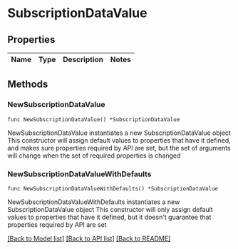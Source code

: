 # SubscriptionDataValue

## Properties

Name | Type | Description | Notes
------------ | ------------- | ------------- | -------------

## Methods

### NewSubscriptionDataValue

`func NewSubscriptionDataValue() *SubscriptionDataValue`

NewSubscriptionDataValue instantiates a new SubscriptionDataValue object
This constructor will assign default values to properties that have it defined,
and makes sure properties required by API are set, but the set of arguments
will change when the set of required properties is changed

### NewSubscriptionDataValueWithDefaults

`func NewSubscriptionDataValueWithDefaults() *SubscriptionDataValue`

NewSubscriptionDataValueWithDefaults instantiates a new SubscriptionDataValue object
This constructor will only assign default values to properties that have it defined,
but it doesn't guarantee that properties required by API are set


[[Back to Model list]](../README.md#documentation-for-models) [[Back to API list]](../README.md#documentation-for-api-endpoints) [[Back to README]](../README.md)


